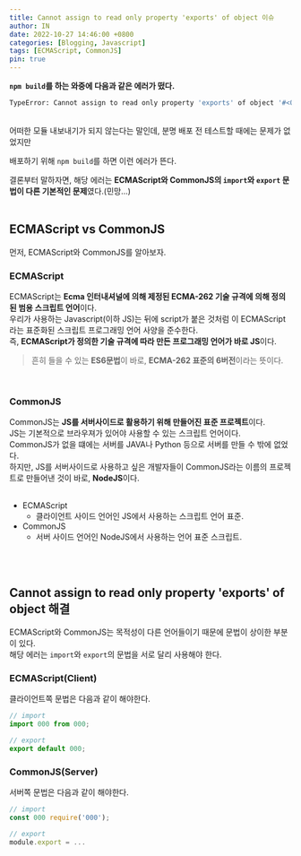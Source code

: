 ```yaml
---
title: Cannot assign to read only property 'exports' of object 이슈
author: IN
date: 2022-10-27 14:46:00 +0800
categories: [Blogging, Javascript]
tags: [ECMAScript, CommonJS]
pin: true
---
```


**`npm build`를 하는 와중에 다음과 같은 에러가 떴다.**
<br />

```bash
TypeError: Cannot assign to read only property 'exports' of object '#<Object>'
```
<br />
어떠한 모듈 내보내기가 되지 않는다는 말인데, 분명 배포 전 테스트할 때에는 문제가 없었지만 
<br />

배포하기 위해 `npm build`를 하면 이런 에러가 뜬다.
<br />

결론부터 말하자면, 해당 에러는 **ECMAScript와 CommonJS의 `import`와 `export` 문법이 다른 기본적인 문제**였다.(민망...)
<br />
<br />

## ECMAScript vs CommonJS
먼저, ECMAScript와 CommonJS를 알아보자.
<br />

### ECMAScript
ECMAScript는 **Ecma 인터내셔널에 의해 제정된 ECMA-262 기술 규격에 의해 정의된 범용 스크립트 언어**이다.
<br />
우리가 사용하는 Javascript(이하 JS)는 뒤에 script가 붙은 것처럼 이 ECMAScript라는 표준화된 스크립트 프로그래밍 언어 사양을 준수한다.
<br />
즉, **ECMAScript가 정의한 기술 규격에 따라 만든 프로그래밍 언어가 바로 JS**이다.
<br />

> 흔히 들을 수 있는 **ES6문법**이 바로, **ECMA-262 표준의 6버전**이라는 뜻이다.

<br />

### CommonJS
CommonJS는 **JS를 서버사이드로 활용하기 위해 만들어진 표준 프로젝트**이다.
<br />
JS는 기본적으로 브라우져가 있어야 사용할 수 있는 스크립트 언어이다.
<br />
CommonJS가 없을 떄에는 서버를 JAVA나 Python 등으로 서버를 만들 수 밖에 없었다. 
<br />
하지만, JS를 서버사이드로 사용하고 싶은 개발자들이 CommonJS라는 이름의 프로젝트로 만들어낸 것이 바로, **NodeJS**이다.
<br />
<br />

- ECMAScript
   - 클라이언트 사이드 언어인 JS에서 사용하는 스크립트 언어 표준.
- CommonJS
   - 서버 사이드 언어인 NodeJS에서 사용하는 언어 표준 스크립트.

<br />
<br />

## Cannot assign to read only property 'exports' of object 해결
ECMAScript와 CommonJS는 목적성이 다른 언어들이기 때문에 문법이 상이한 부분이 있다.
<br />
해당 에러는 `import`와 `export`의 문법을 서로 달리 사용해야 한다.
<br />

### ECMAScript(Client)
클라이언트쪽 문법은 다음과 같이 해야한다.
<br />

```js
// import
import 000 from 000;

// export
export default 000;
```

### CommonJS(Server)
서버쪽 문법은 다음과 같이 해야한다.
<br />

```js
// import
const 000 require('000');

// export
module.export = ...
```

